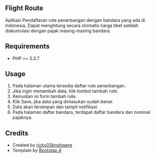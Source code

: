 ## Flight Route
Aplikasi Pendaftaran rute penerbangan dengan bandara yang ada di Indonesia, Dapat menghitung secara otomatis harga tiket setelah diakumulasi dengan pajak masing-masing bandara.

## Requirements
- PHP >= 5.3.7

## Usage
1. Pada halaman utama tersedia daftar rute penerbangan.
2. Jika ingin menambah data, klik tombol tambah rute.
3. Kemudian isi form tambah rute.
4. Klik Save, jika data yang dimasukan sudah benar.
5. Data akan tersimpan dan tampil notifikasi.
6. Pada halaman daftar bandara, terdapat daftar bandara dan nominal pajaknya.

## Credits
- Created by [ricky03knohwere](https://ricky03knowhere.github.io)
- Template by [Bootstap 4](https://getbootstrap.com/)